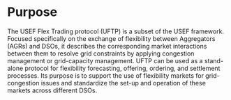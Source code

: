 <!--
SPDX-FileCopyrightText: 2020-2023 Contributors to the Shapeshifter project

SPDX-License-Identifier: Apache-2.0
-->

# Purpose

The USEF Flex Trading protocol (UFTP) is a subset of the USEF framework.
Focused specifically on the exchange of flexibility between Aggregators (AGRs) and DSOs, it describes the corresponding market interactions between them to resolve grid constraints by applying congestion management or grid-capacity management.
UFTP can be used as a stand-alone protocol for flexibility forecasting, offering, ordering, and settlement processes.
Its purpose is to support the use of flexibility markets for grid-congestion issues and standardize the set-up and operation of these markets across different DSOs.
